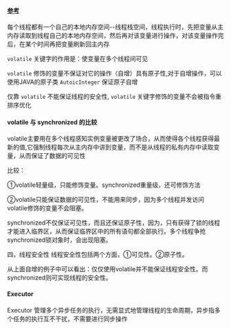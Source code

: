 
#### [参考](https://www.javazhiyin.com/63460.html)

每个线程都有一个自己的本地内存空间--线程栈空间，线程执行时，先把变量从主内存读取到线程自己的本地内存空间，然后再对该变量进行操作，对该变量操作完后，在某个时间再把变量刷新回主内存

`volatile` 关键字的作用是：使变量在多个线程间可见

`volatile`   修饰的变量不保证对它的操作（自增）具有原子性,对于自增操作，可以使用JAVA的原子类 `AutoicInteger` 保证原子自增

仅靠  `volatile`  不能保证线程的安全性,  `volatile`  关键字修饰的变量不会被指令重排序优化

#### volatile 与 synchronized 的比较
volatile主要用在多个线程感知实例变量被更改了场合，从而使得各个线程获得最新的值,它强制线程每次从主内存中讲到变量，而不是从线程的私有内存中读取变量，从而保证了数据的可见性

比较：

①volatile轻量级，只能修饰变量。synchronized重量级，还可修饰方法

②volatile只能保证数据的可见性，不能用来同步，因为多个线程并发访问volatile修饰的变量不会阻塞。

synchronized不仅保证可见性，而且还保证原子性，因为，只有获得了锁的线程才能进入临界区，从而保证临界区中的所有语句都全部执行。多个线程争抢synchronized锁对象时，会出现阻塞。

四，线程安全性
线程安全性包括两个方面，①可见性。②原子性。

从上面自增的例子中可以看出：仅仅使用volatile并不能保证线程安全性。而synchronized则可实现线程的安全性。


#### Executor

Executor 管理多个异步任务的执行，无需显式地管理线程的生命周期，异步指多个任务的执行互不干扰，不需要进行同步操作